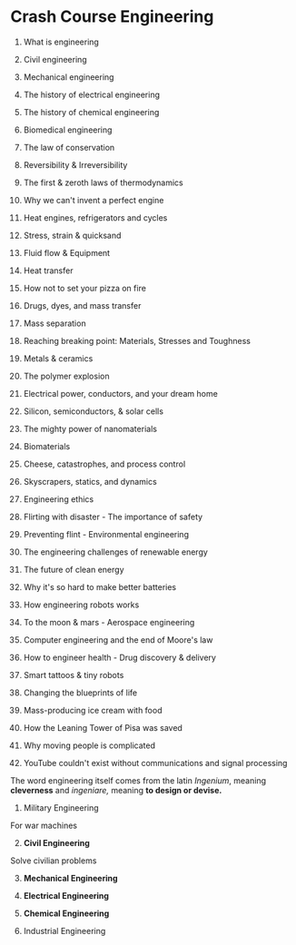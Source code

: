 # Crash Course Engineering

1. What is engineering

2. Civil engineering

3. Mechanical engineering

4. The history of electrical engineering

5. The history of chemical engineering

6. Biomedical engineering

7. The law of conservation

8. Reversibility & Irreversibility

9. The first & zeroth laws of thermodynamics

10. Why we can't invent a perfect engine

11. Heat engines, refrigerators and cycles

12. Stress, strain & quicksand

13. Fluid flow & Equipment

14. Heat transfer

15. How not to set your pizza on fire

16. Drugs, dyes, and mass transfer

17. Mass separation

18. Reaching breaking point: Materials, Stresses and Toughness

19. Metals & ceramics

20. The polymer explosion

21. Electrical power, conductors, and your dream home

22. Silicon, semiconductors, & solar cells

23. The mighty power of nanomaterials

24. Biomaterials

25. Cheese, catastrophes, and process control

26. Skyscrapers, statics, and dynamics

27. Engineering ethics

28. Flirting with disaster - The importance of safety

29. Preventing flint - Environmental engineering

30. The engineering challenges of renewable energy

31. The future of clean energy

32. Why it's so hard to make better batteries

33. How engineering robots works

34. To the moon & mars - Aerospace engineering

35. Computer engineering and the end of Moore's law

36. How to engineer health - Drug discovery & delivery

37. Smart tattoos & tiny robots

38. Changing the blueprints of life

39. Mass-producing ice cream with food

40. How the Leaning Tower of Pisa was saved

41. Why moving people is complicated

42. YouTube couldn't exist without communications and signal processing

The word engineering itself comes from the latin *Ingenium*, meaning **cleverness** and *ingeniare,* meaning **to design or devise.**

1. Military Engineering

For war machines

2. **Civil Engineering**

Solve civilian problems

3. **Mechanical Engineering**

4. **Electrical Engineering**

5. **Chemical Engineering**

6. Industrial Engineering
